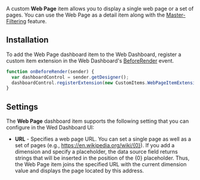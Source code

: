 A  custom **Web Page** item allows you to display a single web page or a set of pages. You can use the Web Page as a detail item along with the [Master-Filtering](https://documentation.devexpress.com/#Dashboard/CustomDocument117060) feature.


## Installation

To add the Web Page dashboard item to the Web Dashboard, register a custom item extension in the Web Dashboard's [BeforeRender](https://documentation.devexpress.com/#Dashboard/DevExpressDashboardWebScriptsASPxClientDashboard_BeforeRendertopic) event.

```javascript
function onBeforeRender(sender) {
  var dashboardControl = sender.getDesigner();
  dashboardControl.registerExtension(new CustomItems.WebPageItemExtension(dashboardControl));
}
```


## Settings
The **Web Page** dashboard item supports the following setting that you can configure in the Wed Dashboard UI:
* **URL** - Specifies a web page URL. You can set a single page as well as a set of pages (e.g., https://en.wikipedia.org/wiki/{0}). If you add a dimension and specify a placeholder, the data source field returns strings that will be inserted in the position of the {0} placeholder. Thus, the Web Page item joins the specified URL with the current dimension value and displays the page located by this address.
